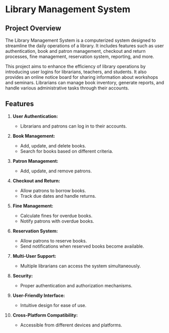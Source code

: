 # Library Management System

## Project Overview

The Library Management System is a computerized system designed to streamline the daily operations of a library. It includes features such as user authentication, book and patron management, checkout and return processes, fine management, reservation system, reporting, and more.

This project aims to enhance the efficiency of library operations by introducing user logins for librarians, teachers, and students. It also provides an online notice board for sharing information about workshops and seminars. Librarians can manage book inventory, generate reports, and handle various administrative tasks through their accounts.

## Features

1. **User Authentication:**
   - Librarians and patrons can log in to their accounts.

2. **Book Management:**
   - Add, update, and delete books.
   - Search for books based on different criteria.

3. **Patron Management:**
   - Add, update, and remove patrons.

4. **Checkout and Return:**
   - Allow patrons to borrow books.
   - Track due dates and handle returns.

5. **Fine Management:**
   - Calculate fines for overdue books.
   - Notify patrons with overdue books.

6. **Reservation System:**
   - Allow patrons to reserve books.
   - Send notifications when reserved books become available.

7. **Multi-User Support:**
   - Multiple librarians can access the system simultaneously.

8. **Security:**
   - Proper authentication and authorization mechanisms.
   

9. **User-Friendly Interface:**
    - Intuitive design for ease of use.

10. **Cross-Platform Compatibility:**
    - Accessible from different devices and platforms.

